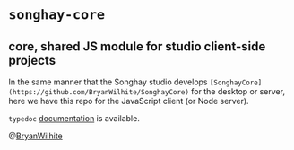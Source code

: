 # `songhay-core`

## core, shared JS module for studio client-side projects

In the same manner that the Songhay studio develops `[SonghayCore](https://github.com/BryanWilhite/SonghayCore)` for the desktop or server, here we have this repo for the JavaScript client (or Node server).

`typedoc` [documentation](https://bryanwilhite.github.io/songhay-core/) is available.

@[BryanWilhite](https://twitter.com/BryanWilhite)